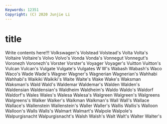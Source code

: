 ```yaml
---
Keywords: 12351
Copyright: (C) 2020 Junjie Li
---
```


# title

Write contents here!!!
Volkswagen's 
Volstead
Volstead's 
Volta 
Volta's 
Voltaire 
Voltaire's 
Volvo 
Volvo's 
Vonda 
Vonda's 
Vonnegut
Vonnegut's 
Voronezh 
Voronezh's 
Vorster 
Vorster's 
Voyager 
Voyager's 
Vuitton 
Vuitton's 
Vulcan
Vulcan's 
Vulgate 
Vulgate's 
Vulgates 
W 
W's 
Wabash 
Wabash's 
Waco 
Waco's
Wade 
Wade's 
Wagner 
Wagner's 
Wagnerian 
Wagnerian's 
Wahhabi 
Wahhabi's 
Waikiki 
Waikiki's
Waite 
Waite's 
Wake 
Wake's 
Waksman 
Waksman's 
Wald 
Wald's 
Waldemar 
Waldemar's
Walden 
Walden's 
Waldensian 
Waldensian's 
Waldheim 
Waldheim's 
Waldo 
Waldo's 
Waldorf 
Waldorf's
Wales 
Wales's 
Walesa 
Walesa's 
Walgreen 
Walgreen's 
Walgreens 
Walgreens's 
Walker 
Walker's
Walkman 
Walkman's 
Wall 
Wall's 
Wallace 
Wallace's 
Wallenstein 
Wallenstein's 
Waller 
Waller's
Wallis 
Wallis's 
Walloon 
Walloon's 
Walls 
Walls's 
Walmart 
Walmart's 
Walpole 
Walpole's
Walpurgisnacht 
Walpurgisnacht's 
Walsh 
Walsh's 
Walt 
Walt's 
Walter 
Walter's 
